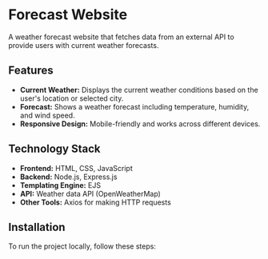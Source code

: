 # Forecast Website

A weather forecast website that fetches data from an external API to provide users with current weather forecasts.

## Features
- **Current Weather:** Displays the current weather conditions based on the user's location or selected city.
- **Forecast:** Shows a weather forecast including temperature, humidity, and wind speed.
- **Responsive Design:** Mobile-friendly and works across different devices.

## Technology Stack
- **Frontend:** HTML, CSS, JavaScript
- **Backend:** Node.js, Express.js
- **Templating Engine:** EJS
- **API:** Weather data API (OpenWeatherMap)
- **Other Tools:** Axios for making HTTP requests

## Installation

To run the project locally, follow these steps:


